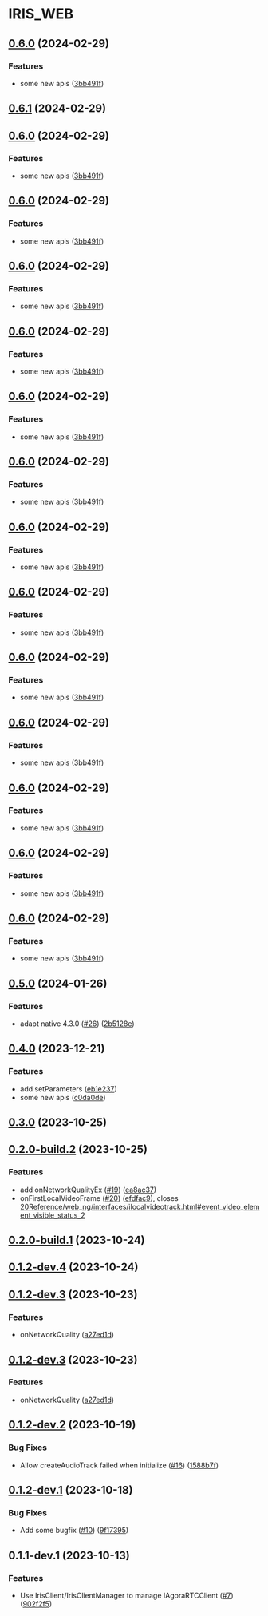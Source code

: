 # IRIS_WEB

## [0.6.0](https://github.com/AgoraIO-Extensions/iris_web/compare/v0.5.0...v0.6.0) (2024-02-29)


### Features

* some new apis ([3bb491f](https://github.com/AgoraIO-Extensions/iris_web/commit/3bb491fab567ea2ebd5a3dff34705e8ca72a8c1e))

## [0.6.1](https://github.com/AgoraIO-Extensions/iris_web/compare/v0.6.0...v0.6.1) (2024-02-29)

## [0.6.0](https://github.com/AgoraIO-Extensions/iris_web/compare/v0.5.0...v0.6.0) (2024-02-29)


### Features

* some new apis ([3bb491f](https://github.com/AgoraIO-Extensions/iris_web/commit/3bb491fab567ea2ebd5a3dff34705e8ca72a8c1e))

## [0.6.0](https://github.com/AgoraIO-Extensions/iris_web/compare/v0.5.0...v0.6.0) (2024-02-29)


### Features

* some new apis ([3bb491f](https://github.com/AgoraIO-Extensions/iris_web/commit/3bb491fab567ea2ebd5a3dff34705e8ca72a8c1e))

## [0.6.0](https://github.com/AgoraIO-Extensions/iris_web/compare/v0.5.0...v0.6.0) (2024-02-29)


### Features

* some new apis ([3bb491f](https://github.com/AgoraIO-Extensions/iris_web/commit/3bb491fab567ea2ebd5a3dff34705e8ca72a8c1e))

## [0.6.0](https://github.com/AgoraIO-Extensions/iris_web/compare/v0.5.0...v0.6.0) (2024-02-29)


### Features

* some new apis ([3bb491f](https://github.com/AgoraIO-Extensions/iris_web/commit/3bb491fab567ea2ebd5a3dff34705e8ca72a8c1e))

## [0.6.0](https://github.com/AgoraIO-Extensions/iris_web/compare/v0.5.0...v0.6.0) (2024-02-29)


### Features

* some new apis ([3bb491f](https://github.com/AgoraIO-Extensions/iris_web/commit/3bb491fab567ea2ebd5a3dff34705e8ca72a8c1e))

## [0.6.0](https://github.com/AgoraIO-Extensions/iris_web/compare/v0.5.0...v0.6.0) (2024-02-29)


### Features

* some new apis ([3bb491f](https://github.com/AgoraIO-Extensions/iris_web/commit/3bb491fab567ea2ebd5a3dff34705e8ca72a8c1e))

## [0.6.0](https://github.com/AgoraIO-Extensions/iris_web/compare/v0.5.0...v0.6.0) (2024-02-29)


### Features

* some new apis ([3bb491f](https://github.com/AgoraIO-Extensions/iris_web/commit/3bb491fab567ea2ebd5a3dff34705e8ca72a8c1e))

## [0.6.0](https://github.com/AgoraIO-Extensions/iris_web/compare/v0.5.0...v0.6.0) (2024-02-29)


### Features

* some new apis ([3bb491f](https://github.com/AgoraIO-Extensions/iris_web/commit/3bb491fab567ea2ebd5a3dff34705e8ca72a8c1e))

## [0.6.0](https://github.com/AgoraIO-Extensions/iris_web/compare/v0.5.0...v0.6.0) (2024-02-29)


### Features

* some new apis ([3bb491f](https://github.com/AgoraIO-Extensions/iris_web/commit/3bb491fab567ea2ebd5a3dff34705e8ca72a8c1e))

## [0.6.0](https://github.com/AgoraIO-Extensions/iris_web/compare/v0.5.0...v0.6.0) (2024-02-29)


### Features

* some new apis ([3bb491f](https://github.com/AgoraIO-Extensions/iris_web/commit/3bb491fab567ea2ebd5a3dff34705e8ca72a8c1e))

## [0.6.0](https://github.com/AgoraIO-Extensions/iris_web/compare/v0.5.0...v0.6.0) (2024-02-29)


### Features

* some new apis ([3bb491f](https://github.com/AgoraIO-Extensions/iris_web/commit/3bb491fab567ea2ebd5a3dff34705e8ca72a8c1e))

## [0.6.0](https://github.com/AgoraIO-Extensions/iris_web/compare/v0.5.0...v0.6.0) (2024-02-29)


### Features

* some new apis ([3bb491f](https://github.com/AgoraIO-Extensions/iris_web/commit/3bb491fab567ea2ebd5a3dff34705e8ca72a8c1e))

## [0.6.0](https://github.com/AgoraIO-Extensions/iris_web/compare/v0.5.0...v0.6.0) (2024-02-29)


### Features

* some new apis ([3bb491f](https://github.com/AgoraIO-Extensions/iris_web/commit/3bb491fab567ea2ebd5a3dff34705e8ca72a8c1e))

## [0.5.0](https://github.com/AgoraIO-Extensions/iris_web/compare/v0.3.0...v0.5.0) (2024-01-26)


### Features

* adapt native 4.3.0 ([#26](https://github.com/AgoraIO-Extensions/iris_web/issues/26)) ([2b5128e](https://github.com/AgoraIO-Extensions/iris_web/commit/2b5128e7c977156cc201260b491e2fea65e3d7a4))

## [0.4.0](https://github.com/AgoraIO-Extensions/iris_web/compare/v0.3.1...v0.4.0) (2023-12-21)


### Features

* add setParameters ([eb1e237](https://github.com/AgoraIO-Extensions/iris_web/commit/eb1e23751a1a14355ba2f28336e409b6d3d5864c))
* some new apis ([c0da0de](https://github.com/AgoraIO-Extensions/iris_web/commit/c0da0debabef85e87809873902174fa877ca0a6c))

## [0.3.0](https://github.com/AgoraIO-Extensions/iris_web/compare/v0.2.0-build.2...v0.3.0) (2023-10-25)

## [0.2.0-build.2](https://github.com/AgoraIO-Extensions/iris_web/compare/v0.1.2-dev.2...v0.2.0-build.2) (2023-10-25)


### Features

* add onNetworkQualityEx ([#19](https://github.com/AgoraIO-Extensions/iris_web/issues/19)) ([ea8ac37](https://github.com/AgoraIO-Extensions/iris_web/commit/ea8ac37aabac0f1af75772eed834c8e935b1db06))
* onFirstLocalVideoFrame ([#20](https://github.com/AgoraIO-Extensions/iris_web/issues/20)) ([efdfac9](https://github.com/AgoraIO-Extensions/iris_web/commit/efdfac9dcdccc411f07b9219a24813fb2375b139)), closes [20Reference/web_ng/interfaces/ilocalvideotrack.html#event_video_element_visible_status_2](https://github.com/20Reference/web_ng/interfaces/ilocalvideotrack.html/issues/event_video_element_visible_status_2)

## [0.2.0-build.1](https://github.com/AgoraIO-Extensions/iris_web/compare/v0.1.2-dev.2...v0.2.0-build.1) (2023-10-24)

## [0.1.2-dev.4](https://github.com/AgoraIO-Extensions/iris_web/compare/v0.1.2-dev.3...v0.1.2-dev.4) (2023-10-24)

## [0.1.2-dev.3](https://github.com/AgoraIO-Extensions/iris_web/compare/v0.1.2-dev.2...v0.1.2-dev.3) (2023-10-23)


### Features

* onNetworkQuality ([a27ed1d](https://github.com/AgoraIO-Extensions/iris_web/commit/a27ed1d61a0745f517a32d8c0f1572122947117a))

## [0.1.2-dev.3](https://github.com/AgoraIO-Extensions/iris_web/compare/v0.1.2-dev.2...v0.1.2-dev.3) (2023-10-23)


### Features

* onNetworkQuality ([a27ed1d](https://github.com/AgoraIO-Extensions/iris_web/commit/a27ed1d61a0745f517a32d8c0f1572122947117a))

## [0.1.2-dev.2](https://github.com/AgoraIO-Extensions/iris_web/compare/v0.1.2-dev.1...v0.1.2-dev.2) (2023-10-19)


### Bug Fixes

* Allow createAudioTrack failed when initialize ([#16](https://github.com/AgoraIO-Extensions/iris_web/issues/16)) ([1588b7f](https://github.com/AgoraIO-Extensions/iris_web/commit/1588b7f0e4591f89d90e128796b45b6080a240c5))

## [0.1.2-dev.1](https://github.com/AgoraIO-Extensions/iris_web/compare/v0.1.1-dev.1...v0.1.2-dev.1) (2023-10-18)


### Bug Fixes

* Add some bugfix ([#10](https://github.com/AgoraIO-Extensions/iris_web/issues/10)) ([9f17395](https://github.com/AgoraIO-Extensions/iris_web/commit/9f17395c6030e38d1da76c7d6c23405b40f9e1a6))

## 0.1.1-dev.1 (2023-10-13)


### Features

* Use IrisClient/IrisClientManager to manage IAgoraRTCClient  ([#7](https://github.com/AgoraIO-Extensions/iris_web/issues/7)) ([902f2f5](https://github.com/AgoraIO-Extensions/iris_web/commit/902f2f536604ba59a3a3db0e6b75fa62b801d037))